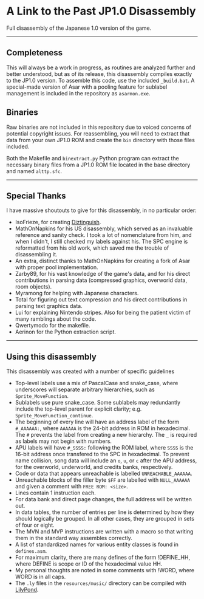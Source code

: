 # A Link to the Past JP1.0 Disassembly
Full disassembly of the Japanese 1.0 version of the game.

---

## Completeness
This will always be a work in progress, as routines are analyzed further and better understood, but as of its release, this disassembly compiles exactly to the JP1.0 version. To assemble this code, use the included `_build.bat`. A special-made version of Asar with a pooling feature for sublabel management is included in the repository as `asarmon.exe`.

## Binaries
Raw binaries are not included in this repository due to voiced concerns of potential copyright issues. For reassembling, you will need to extract that data from your own JP1.0 ROM and create the `bin` directory with those files included.

Both the Makefile and `binextract.py` Python program can extract the necessary binary files from a JP1.0 ROM file located in the base directory and named `alttp.sfc`.


---

## Special Thanks
I have massive shoutouts to give for this disassembly, in no particular order:
* IsoFrieze, for creating [Diztinguish](https://github.com/Dotsarecool/DiztinGUIsh/releases).
* MathOnNapkins for his US disassembly, which served as an invaluable reference and sanity check. I took a lot of nomenclature from him, and when I didn't, I still checked my labels against his. The SPC engine is reformatted from his old work, which saved me the trouble of disassembling it.
* An extra, distinct thanks to MathOnNapkins for creating a fork of Asar with proper pool implementation.
* Zarby89, for his vast knowledge of the game's data, and for his direct contributions in parsing data (compressed graphics, overworld data, room objects).
* Myramong for helping with Japanese characters.
* Total for figuring out text compression and his direct contributions in parsing text graphics data.
* Lui for explaining Nintendo stripes. Also for being the patient victim of many ramblings about the code.
* Qwertymodo for the makefile.
* Aerinon for the Python extraction script.

---

## Using this disassembly
This disassembly was created with a number of specific guidelines

* Top-level labels use a mix of PascalCase and snake_case, where underscores will separate arbitrary hierarchies, such as `Sprite_MoveFunction`.
* Sublabels use pure snake_case. Some sublabels may redundantly include the top-level parent for explicit clarity; e.g. `Sprite_MoveFunction_continue`.
* The beginning of every line will have an address label of the form `#_AAAAAA:`, where `AAAAAA` is the 24-bit address in ROM in hexadecimal. The `#` prevents the label from creating a new hierarchy. The `_` is required as labels may not begin with numbers.
* APU labels will have `#_SSSS:` following the ROM label, where `SSSS` is the 16-bit address once transfered to the SPC in hexadecimal. To prevent name collision, song data will include an `o`, `u`, or `c` after the APU address, for the overworld, underworld, and credits banks, respectively.
* Code or data that appears unreachable is labelled `UNREACHABLE_AAAAAA`.
* Unreachable blocks of the filler byte `$FF` are labelled with `NULL_AAAAAA` and given a comment with `FREE ROM: <size>`.
* Lines contain 1 instruction each.
* For data bank and direct page changes, the full address will be written out.
* In data tables, the number of entries per line is determined by how they should logically be grouped. In all other cases, they are grouped in sets of four or eight.
* The MVN and MVP instructions are written with a macro so that writing them in the standard way assembles correctly.
* A list of standardized names for various entity classes is found in `defines.asm`.
* For maximum clarity, there are many defines of the form !DEFINE_HH, where DEFINE is scope or ID of the hexadecimal value HH.
* My personal thoughts are noted in some comments with !WORD, where WORD is in all caps.
* The `.ly` files in the `resources/music/` directory can be compiled with [LilyPond](https://lilypond.org/).
